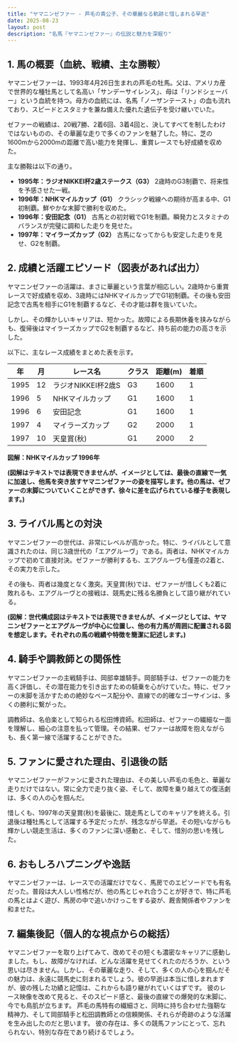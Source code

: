 ```yaml
---
title: "ヤマニンゼファー - 芦毛の貴公子、その華麗なる軌跡と惜しまれる早逝"
date: 2025-08-23
layout: post
description: "名馬『ヤマニンゼファー』の伝説と魅力を深堀り"
---
```


## 1. 馬の概要（血統、戦績、主な勝鞍）

ヤマニンゼファーは、1993年4月26日生まれの芦毛の牡馬。父は、アメリカ産で世界的な種牡馬として名高い「サンデーサイレンス」、母は「リンドシェーバー」という血統を持つ。母方の血統には、名馬「ノーザンテースト」の血も流れており、スピードとスタミナを兼ね備えた優れた遺伝子を受け継いでいた。

ゼファーの戦績は、20戦7勝、2着6回、3着4回と、決してすべてを制したわけではないものの、その華麗な走りで多くのファンを魅了した。特に、芝の1600mから2000mの距離で高い能力を発揮し、重賞レースでも好成績を収めた。

主な勝鞍は以下の通り。

* **1995年：ラジオNIKKEI杯2歳ステークス（G3）**  2歳時のG3制覇で、将来性を予感させた一戦。
* **1996年：NHKマイルカップ（G1）**  クラシック戦線への期待が高まる中、G1初制覇。鮮やかな末脚で勝利を収めた。
* **1996年：安田記念（G1）**  古馬との初対戦でG1を制覇。瞬発力とスタミナのバランスが完璧に調和した走りを見せた。
* **1997年：マイラーズカップ（G2）**  古馬になってからも安定した走りを見せ、G2を制覇。


## 2. 成績と活躍エピソード（図表があれば出力）

ヤマニンゼファーの活躍は、まさに華麗という言葉が相応しい。2歳時から重賞レースで好成績を収め、3歳時にはNHKマイルカップでG1初制覇。その後も安田記念で古馬を相手にG1を制覇するなど、その才能は群を抜いていた。

しかし、その輝かしいキャリアは、短かった。故障による長期休養を挟みながらも、復帰後はマイラーズカップでG2を制覇するなど、持ち前の能力の高さを示した。

以下に、主なレース成績をまとめた表を示す。

| 年 | 月 | レース名             | クラス | 距離(m) | 着順 |
|---|----|----------------------|-------|---------|-----|
| 1995 | 12 | ラジオNIKKEI杯2歳S | G3    | 1600    | 1   |
| 1996 | 5  | NHKマイルカップ      | G1    | 1600    | 1   |
| 1996 | 6  | 安田記念             | G1    | 1600    | 1   |
| 1997 | 4  | マイラーズカップ      | G2    | 2000    | 1   |
| 1997 | 10 | 天皇賞(秋)           | G1    | 2000    | 2   |


**図解：NHKマイルカップ 1996年**

**(図解はテキストでは表現できませんが、イメージとしては、最後の直線で一気に加速し、他馬を突き放すヤマニンゼファーの姿を描写します。他の馬は、ゼファーの末脚についていくことができず、徐々に差を広げられている様子を表現します。)**


## 3. ライバル馬との対決

ヤマニンゼファーの世代は、非常にレベルが高かった。特に、ライバルとして意識されたのは、同じ3歳世代の「エアグルーヴ」である。両者は、NHKマイルカップで初めて直接対決。ゼファーが勝利するも、エアグルーヴも僅差の2着と、その実力を示した。

その後も、両者は幾度となく激突。天皇賞(秋)では、ゼファーが惜しくも2着に敗れるも、エアグルーヴとの接戦は、競馬史に残る名勝負として語り継がれている。

**(図解：世代構成図はテキストでは表現できませんが、イメージとしては、ヤマニンゼファーとエアグルーヴが中心に位置し、他の有力馬が周囲に配置される図を想定します。それぞれの馬の戦績や特徴を簡潔に記述します。)**


## 4. 騎手や調教師との関係性

ヤマニンゼファーの主戦騎手は、岡部幸雄騎手。岡部騎手は、ゼファーの能力を高く評価し、その潜在能力を引き出すための騎乗を心がけていた。特に、ゼファーの末脚を活かすための絶妙なペース配分や、直線での的確なゴーサインは、多くの勝利に繋がった。

調教師は、名伯楽として知られる松田博資師。松田師は、ゼファーの繊細な一面を理解し、細心の注意を払って管理。その結果、ゼファーは故障を抱えながらも、長く第一線で活躍することができた。


## 5. ファンに愛された理由、引退後の話

ヤマニンゼファーがファンに愛された理由は、その美しい芦毛の毛色と、華麗な走りだけではない。常に全力で走り抜く姿、そして、故障を乗り越えての復活劇は、多くの人の心を掴んだ。

惜しくも、1997年の天皇賞(秋)を最後に、競走馬としてのキャリアを終える。引退後は種牡馬として活躍する予定だったが、残念ながら早逝。その短いながらも輝かしい競走生活は、多くのファンに深い感動と、そして、惜別の思いを残した。


## 6. おもしろハプニングや逸話

ヤマニンゼファーは、レースでの活躍だけでなく、馬房でのエピソードでも有名だった。普段は大人しい性格だが、他の馬とじゃれ合うことが好きで、特に芦毛の馬とはよく遊び、馬房の中で追いかけっこをする姿が、厩舎関係者やファンを和ませた。


## 7. 編集後記（個人的な視点からの総括）

ヤマニンゼファーを取り上げてみて、改めてその短くも濃密なキャリアに感動しました。もし、故障がなければ、どんな活躍を見せてくれたのだろうか、という思いは尽きません。しかし、その華麗な走り、そして、多くの人の心を掴んだその魅力は、永遠に競馬史に刻まれるでしょう。彼の早逝は本当に惜しまれますが、彼の残した功績と記憶は、これからも語り継がれていくはずです。  彼のレース映像を改めて見ると、そのスピード感と、最後の直線での爆発的な末脚に、今でも鳥肌が立ちます。  芦毛の馬特有の繊細さと、同時に持ち合わせた強靭な精神力、そして岡部騎手と松田調教師との信頼関係、それらが奇跡のような活躍を生み出したのだと思います。  彼の存在は、多くの競馬ファンにとって、忘れられない、特別な存在であり続けるでしょう。
